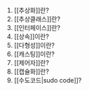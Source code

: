 1. [[추상화]]란?
2. [[추상클래스]]란?
3. [[인터페이스]]란?
4. [[상속]]이란?
5. [[다형성]]이란?
6. [[캐스팅]]이란?
7. [[제어자]]란?
8. [[캡슐화]]란?
9. [[수도코드|sudo code]]?